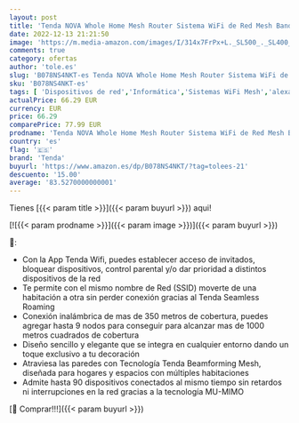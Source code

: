 ```yaml
---
layout: post
title: 'Tenda NOVA Whole Home Mesh Router Sistema WiFi de Red Mesh Banda Dual Cobertura hasta 350m²  Wave 2 802.11AC  MU-MIMO  Beamforming  Parent Control  Funciona con Alexa  MW6 2pack '
date: 2022-12-13 21:21:50
image: 'https://m.media-amazon.com/images/I/314x7FrPx+L._SL500_._SL400_.jpg'
comments: true
category: ofertas
author: 'tole.es'
slug: 'B078NS4NKT-es Tenda NOVA Whole Home Mesh Router Sistema WiFi de Red Mesh...'
sku: 'B078NS4NKT-es'
tags: [ 'Dispositivos de red','Informática','Sistemas WiFi Mesh','alexa','tenda','🇪🇸', ]
actualPrice: 66.29 EUR
currency: EUR
price: 66.29
comparePrice: 77.99 EUR
prodname: 'Tenda NOVA Whole Home Mesh Router Sistema WiFi de Red Mesh Banda Dual Cobertura hasta 350m²  Wave 2 802.11AC  MU-MIMO  Beamforming  Parent Control  Funciona con Alexa  MW6 2pack '
country: 'es'
flag: '🇪🇸'
brand: 'Tenda'
buyurl: 'https://www.amazon.es/dp/B078NS4NKT/?tag=tolees-21'
descuento: '15.00'
average: '83.5270000000001'
---
```


Tienes [{{< param title >}}]({{< param buyurl >}}) aqui!

[![{{< param prodname >}}]({{< param image >}})]({{< param buyurl >}})

🔎:

- Con la App Tenda Wifi, puedes establecer acceso de invitados, bloquear dispositivos, control parental y/o dar prioridad a distintos dispositivos de la red
- Te permite con el mismo nombre de Red (SSID) moverte de una habitación a otra sin perder conexión gracias al Tenda Seamless Roaming
- Conexión inalámbrica de mas de 350 metros de cobertura, puedes agregar hasta 9 nodos para conseguir para alcanzar mas de 1000 metros cuadrados de cobertura
- Diseño sencillo y elegante que se integra en cualquier entorno dando un toque exclusivo a tu decoración
- Atraviesa las paredes con Tecnología Tenda Beamforming Mesh, diseñada para hogares y espacios con múltiples habitaciones
- Admite hasta 90 dispositivos conectados al mismo tiempo sin retardos ni interrupciones en la red gracias a la tecnología MU-MIMO

[🛒 Comprar!!!]({{< param buyurl >}})
